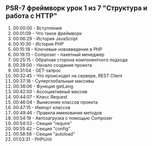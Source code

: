 ## PSR-7 фреймворк урок 1 из 7 "Структура и работа с HTTP"

01. 00:00:00 - Вступление
02. 00:01:09 - Что такое фреймворк
03. 00:06:29 - История JavaScript
04. 00:10:30 - История PHP
05. 00:15:18 - Ключевые нововведения в PHP
06. 00:19:13 - Composer - пакетный менеджер
07. 00:25:15 - Обратная сторона компонентного подхода
08. 00:28:00 - Начало создания проекта
09. 00:31:04 - GET-запрос
10. 00:32:45 - Что происходит на сервере, REST Client
11. 00:37:18 - Cуперглобальные массивы
12. 00:38:06 - Функция getLang
13. 00:42:50 - Ассоциативный массив
14. 00:44:07 - Класс Request
15. 00:46:04 - Вынесение классов проекта
16. 00:47:15 - Импорт классов
17. 00:49:46 - Правила именования методов
18. 00:54:19 - Автозагрузка с помощью Composer
19. 00:54:53 - Секция "require"
20. 00:55:42 - Секция "config"
21. 00:58:58 - Секция "autoload"
22. 01:03:31 - PHPUnit